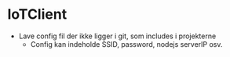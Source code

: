 # IoTClient

- Lave config fil der ikke ligger i git, som includes i projekterne
	* Config kan indeholde SSID, password, nodejs serverIP osv.
